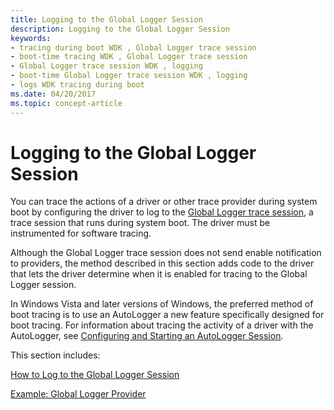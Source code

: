 ```yaml
---
title: Logging to the Global Logger Session
description: Logging to the Global Logger Session
keywords:
- tracing during boot WDK , Global Logger trace session
- boot-time tracing WDK , Global Logger trace session
- Global Logger trace session WDK , logging
- boot-time Global Logger trace session WDK , logging
- logs WDK tracing during boot
ms.date: 04/20/2017
ms.topic: concept-article
---
```


# Logging to the Global Logger Session


You can trace the actions of a driver or other trace provider during system boot by configuring the driver to log to the [Global Logger trace session](global-logger-trace-session.md), a trace session that runs during system boot. The driver must be instrumented for software tracing.

Although the Global Logger trace session does not send enable notification to providers, the method described in this section adds code to the driver that lets the driver determine when it is enabled for tracing to the Global Logger session.

In Windows Vista and later versions of Windows, the preferred method of boot tracing is to use an AutoLogger a new feature specifically designed for boot tracing. For information about tracing the activity of a driver with the AutoLogger, see [Configuring and Starting an AutoLogger Session](/windows/win32/etw/configuring-and-starting-an-autologger-session).

This section includes:

[How to Log to the Global Logger Session](how-to-log-to-the-global-logger-session.md)

[Example: Global Logger Provider](example--global-logger-provider.md)

 

